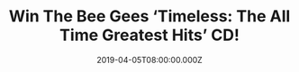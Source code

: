 ---
campaign-uuid: "c-4c2a4c4c-6879-47b3-b236-92bbc10b971b"
type: "Competition"
category: "Music"
date: "2019-04-05T08:00:00.000Z"
end-date: "2019-05-05T22:59:00.000Z"
disable-form: false
is_promoted: false
has_entry_page: true
title: "Win The Bee Gees ‘Timeless: The All Time Greatest Hits’ CD!"
competition-description: "<p>‘Timeless: The All Time Greatest Hits’ is the new career-spanning\
  \ collection of top hits by one of music’s most legendary and acclaimed groups,\
  \ the Bee Gees. We are giving away a copy of this work of art to one lucky NME AAA\
  \ member to win and enjoy all of Bee Gees favourite songs.</p>\n<p>Want it? Click\
  \ below for a chance to win.</p>\n"
hero-header: "Win The Bee Gees ‘Timeless: The All Time Greatest Hits’ CD!"
terms-confirmation: "N/A"
banner-img: "https://assets.expresslyapp.com/asset-ea8a14e2-489d-44d2-bb55-eafb38d7c8dd.jpg"
logo-left-href: "aaa.nme.com"
logo-left-image: "https://assets.expresslyapp.com/asset-a1feeaed-4d82-40ae-954d-c331c97dfc7a.jpg"
logo-left-title: "NME AAA"
bg-image-hero: "https://assets.expresslyapp.com/asset-c90a9adb-2916-48f4-a29f-eae9e90fafe9.jpg"
bg-image-first: "https://assets.expresslyapp.com/asset-6214796e-31ab-4bdb-bce5-39972d842fad.jpg"
section1-content: "<p>‘Timeless: The All-Time Greatest Hits’ is the new career-spanning\
  \ collection of top hits by one of music’s most legendary and acclaimed groups,\
  \ the Bee Gees. It features 21 tracks personally selected by Bee Gees co-founder\
  \ Barry Gibb and sequenced in chronological order.</p>\n<p>The CD and digital collection\
  \ spans decades of Bee Gees smash hits, from their first Australian chart-topper,\
  \ 1966’s ‘Spicks and Specks’ to ‘How Deep Is Your Love’, ‘Night Fever’, and ‘Stayin’\
  \ Alive’ from ‘Saturday Night Fever’ to 1987’s UK Number One single ‘You Win Again’\
  .</p>\n<p>Such a great masterpiece you should not miss! Enter the form below for\
  \ a chance to win The Bee Gees ‘Timeless: The All Time Greatest Hits’ CD now!</p>\n"
entry-title: "Win The Bee Gees ‘Timeless: The All Time Greatest Hits’ CD!"
entry-content: "<p>Enter the draw to the Bee Gees ‘Timeless: The All Time Greatest\
  \ Hits’ CD\nby entering below before 23:59 on 4th of May 2019.</p>\n"
has-winner: false
prize-description: "The Bee Gees ‘Timeless: The All Time Greatest Hits’ CD."
special-conditions: "Multiple entries are allowed up to one every day\r\nThis competition\
  \ is also available on: http://club.expressly.io/competitons/bee-gees-compilation-cd-giveaway"
country-restrictions:
- "GB"
---